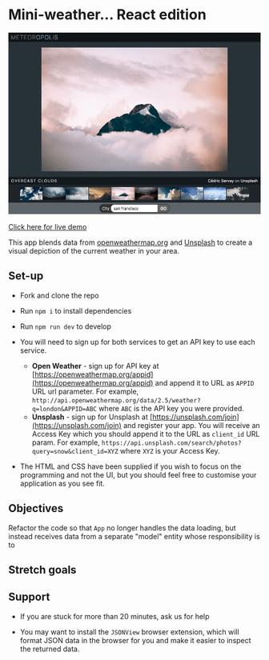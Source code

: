 # Mini-weather... React edition

![Screenshot](assets/meteoropolis.png)

[Click here for live demo](https://codebar.oliverturner.cloud/#HmieZw0YOC0)

This app blends data from [openweathermap.org](https://openweathermap.org/) and
[Unsplash](https://unsplash.com/developers) to create a visual depiction of the current weather in your area.

## Set-up

- Fork and clone the repo
- Run `npm i` to install dependencies
- Run `npm run dev` to develop
- You will need to sign up for both services to get an API key to use each service.
  - **Open Weather** - sign up for API key at  [https://openweathermap.org/appid](https://openweathermap.org/appid) and append it to URL as `APPID` URL url parameter. For example, `http://api.openweathermap.org/data/2.5/weather?q=london&APPID=ABC` where `ABC` is the API key you were provided.
  - **Unsplash** - sign up for Unsplash at [https://unsplash.com/join](https://unsplash.com/join) and register your app. You will receive an Access Key which you should append it to the URL as `client_id` URL param. For example, `https://api.unsplash.com/search/photos?query=snow&client_id=XYZ` where `XYZ` is your Access Key.

- The HTML and CSS have been supplied if you wish to focus on the programming and not the UI, but you should feel free to customise your application as you see fit.

## Objectives

Refactor the code so that `App` no longer handles the data loading, but instead receives data from a separate "model" entity whose responsibility is to 

## Stretch goals



## Support

- If you are stuck for more than 20 minutes, ask us for help

- You may want to install the `JSONView` browser extension, which will format JSON data in the browser for you and make it easier to inspect the returned data.
